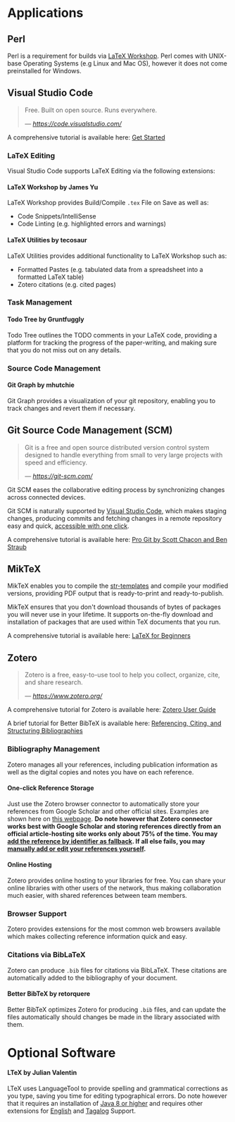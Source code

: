 # Applications
## Perl
Perl is a requirement for builds via [LaTeX Workshop](#latex-workshop-by-james-yu).
Perl comes with UNIX-base Operating Systems (e.g Linux and Mac OS), however it does not come preinstalled for Windows.

## Visual Studio Code
> Free. Built on open source. Runs everywhere.
> 
> &mdash; <cite>https://code.visualstudio.com/</cite>

A comprehensive tutorial is available here: [Get Started](https://code.visualstudio.com/docs/getstarted/introvideos)
### LaTeX Editing
Visual Studio Code supports LaTeX Editing via the following extensions:
#### LaTeX Workshop by James Yu
LaTeX Workshop provides Build/Compile `.tex` File on Save as well as:
 - Code Snippets/IntelliSense
 - Code Linting (e.g. highlighted errors and warnings)
#### LaTeX Utilities by tecosaur
LaTeX Utilities provides additional functionality to LaTeX Workshop such as:
 - Formatted Pastes (e.g. tabulated data from a spreadsheet into a formatted LaTeX table)
 - Zotero citations (e.g. cited pages)
### Task Management
#### Todo Tree by Gruntfuggly
Todo Tree outlines the TODO comments in your LaTeX code, providing a platform for tracking the progress of the paper-writing, and making sure that you do not miss out on any details.
### Source Code Management
#### Git Graph by mhutchie
Git Graph provides a visualization of your git repository, enabling you to track changes and revert them if necessary.

## Git Source Code Management (SCM)
> Git is a free and open source distributed version control system designed to handle everything from small to very large projects with speed and efficiency.
> 
> &mdash; <cite>https://git-scm.com/</cite>

Git SCM eases the collaborative editing process by synchronizing changes across connected devices. 

Git SCM is naturally supported by [Visual Studio Code](#visual-studio-code), which makes staging changes, producing commits and fetching changes in a remote repository easy and quick, [accessible with one click](https://code.visualstudio.com/docs/editor/versioncontrol#_vs-code-as-git-editor).

A comprehensive tutorial is available here: [Pro Git by Scott Chacon and Ben Straub](https://git-scm.com/book/en/v2)

## MikTeX
MikTeX enables you to compile the [str-templates](templates) and compile your modified versions, providing PDF output that is ready-to-print and ready-to-publish.

MikTeX ensures that you don't download thousands of bytes of packages you will never use in your lifetime.
It supports on-the-fly download and installation of packages that are used within TeX documents that you run.

A comprehensive tutorial is available here: [LaTeX for Beginners](http://www.docs.is.ed.ac.uk/skills/documents/3722/3722-2014.pdf)

## Zotero
> Zotero is a free, easy-to-use tool to help you collect, organize, cite, and share research.
> 
> &mdash; <cite>https://www.zotero.org/</cite>

A comprehensive tutorial for Zotero is available here: [Zotero User Guide](https://www.zotero.org/static/download/zotero_user_guide.pdf)

A brief tutorial for Better BibTeX is available here: [Referencing, Citing, and Structuring Bibliographies](http://libguides.rhul.ac.uk/referencing/Zoterolatex)

### Bibliography Management
Zotero manages all your references, including publication information as well as the digital copies and notes you have on each reference.
#### One-click Reference Storage
Just use the Zotero browser connector to automatically store your references from Google Scholar and other official sites.
Examples are shown here on [this webpage](https://uark.libguides.com/zotero/AddCitations).
**Do note however that Zotero connector works best with Google Scholar and storing references directly from an official article-hosting site works only about 75% of the time. 
You may [add the reference by identifier as fallback](https://www.zotero.org/support/adding_items_to_zotero#add_item_by_identifier). 
If all else fails, you may [manually add or edit your references yourself](https://www.zotero.org/support/adding_items_to_zotero#manually_adding_items).**
#### Online Hosting
Zotero provides online hosting to your libraries for free.
You can share your online libraries with other users of the network, thus making collaboration much easier, with shared references between team members.
### Browser Support
Zotero provides extensions for the most common web browsers available which makes collecting reference information quick and easy.
### Citations via BibLaTeX
Zotero can produce `.bib` files for citations via BibLaTeX. These citations are automatically added to the bibliography of your document.
#### Better BibTeX by retorquere
Better BibTeX optimizes Zotero for producing `.bib` files, and can update the files automatically should changes be made in the library associated with them.

# Optional Software
#### LTeX by Julian Valentin
LTeX uses LanguageTool to provide spelling and grammatical corrections as you type, saving you time for editing typographical errors.
Do note however that it requires an installation of [Java 8 or higher](https://www.java.com/en/download/) and requires other extensions for [English](https://marketplace.visualstudio.com/items?itemName=valentjn.vscode-ltex-en) and [Tagalog](https://marketplace.visualstudio.com/items?itemName=valentjn.vscode-ltex-tl) Support.